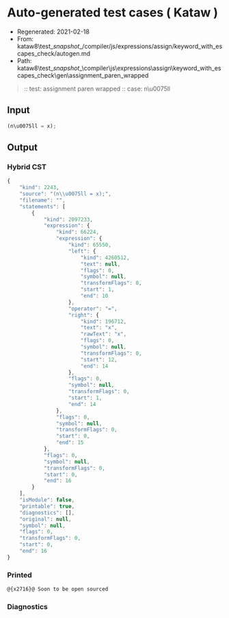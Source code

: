 # Auto-generated test cases ( Kataw )
- Regenerated: 2021-02-18
- From: kataw8\test\__snapshot__/compiler/js/expressions/assign/keyword_with_escapes_check/autogen.md
- Path: kataw8\test\__snapshot__\compiler\js\expressions\assign\keyword_with_escapes_check\gen\assignment_paren_wrapped
> :: test: assignment paren wrapped
> :: case: n\u0075ll
## Input

`````js
(n\u0075ll = x);
`````

## Output

### Hybrid CST

```javascript
{
    "kind": 2243,
    "source": "(n\\u0075ll = x);",
    "filename": "",
    "statements": [
        {
            "kind": 2097233,
            "expression": {
                "kind": 66224,
                "expression": {
                    "kind": 65550,
                    "left": {
                        "kind": 4260512,
                        "text": null,
                        "flags": 0,
                        "symbol": null,
                        "transformFlags": 0,
                        "start": 1,
                        "end": 10
                    },
                    "operator": "=",
                    "right": {
                        "kind": 196712,
                        "text": "x",
                        "rawText": "x",
                        "flags": 0,
                        "symbol": null,
                        "transformFlags": 0,
                        "start": 12,
                        "end": 14
                    },
                    "flags": 0,
                    "symbol": null,
                    "transformFlags": 0,
                    "start": 1,
                    "end": 14
                },
                "flags": 0,
                "symbol": null,
                "transformFlags": 0,
                "start": 0,
                "end": 15
            },
            "flags": 0,
            "symbol": null,
            "transformFlags": 0,
            "start": 0,
            "end": 16
        }
    ],
    "isModule": false,
    "printable": true,
    "diagnostics": [],
    "original": null,
    "symbol": null,
    "flags": 0,
    "transformFlags": 0,
    "start": 0,
    "end": 16
}
```

### Printed

```javascript
@{x2716}@ Soon to be open sourced
```

### Diagnostics

```javascript

```

